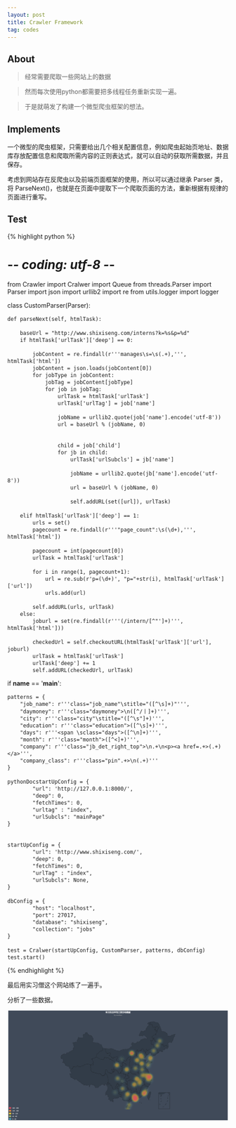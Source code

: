 ```yaml
---
layout: post
title: Crawler Framework
tag: codes
---
```


## About

> 经常需要爬取一些网站上的数据

> 然而每次使用python都需要把多线程任务重新实现一遍。

> 于是就萌发了构建一个微型爬虫框架的想法。


## Implements

一个微型的爬虫框架，只需要给出几个相关配置信息，例如爬虫起始页地址、数据库存放配置信息和爬取所需内容的正则表达式，就可以自动的获取所需数据，并且保存。

考虑到网站存在反爬虫以及前端页面框架的使用，所以可以通过继承 Parser 类，将 ParseNext()，也就是在页面中提取下一个爬取页面的方法，重新根据有规律的页面进行重写。

## Test

{% highlight python %}

# -*- coding: utf-8 -*-

from Crawler import Cralwer
import Queue
from threads.Parser import Parser
import json
import urllib2
import re
from utils.logger import logger


class CustomParser(Parser):

    def parseNext(self, htmlTask):

        baseUrl = "http://www.shixiseng.com/interns?k=%s&p=%d"
        if htmlTask['urlTask']['deep'] == 0:

            jobContent = re.findall(r'''manages\s=\s(.+),''', htmlTask['html'])
            jobContent = json.loads(jobContent[0])
            for jobType in jobContent:
                jobTag = jobContent[jobType]
                for job in jobTag:
                    urlTask = htmlTask['urlTask']
                    urlTask['urlTag'] = job['name']

                    jobName = urllib2.quote(job['name'].encode('utf-8'))
                    url = baseUrl % (jobName, 0)
                   
                
                    child = job['child']
                    for jb in child:
                        urlTask['urlSubcls'] = jb['name']

                        jobName = urllib2.quote(jb['name'].encode('utf-8'))
                        url = baseUrl % (jobName, 0)
                        
                        self.addURL(set([url]), urlTask)

        elif htmlTask['urlTask']['deep'] == 1:
            urls = set()
            pagecount = re.findall(r'''"page_count":\s(\d+),''', htmlTask['html'])

            pagecount = int(pagecount[0])
            urlTask = htmlTask['urlTask']

            for i in range(1, pagecount+1):
                url = re.sub(r'p=(\d+)', "p="+str(i), htmlTask['urlTask']['url'])
                urls.add(url)

            self.addURL(urls, urlTask)
        else:
            joburl = set(re.findall(r'''(/intern/[^"']+)''', htmlTask['html']))

            checkedUrl = self.checkoutURL(htmlTask['urlTask']['url'], joburl)
            urlTask = htmlTask['urlTask']
            urlTask['deep'] += 1
            self.addURL(checkedUrl, urlTask)



if __name__ == '__main__':

    patterns = {
        "job_name": r'''class="job_name"\stitle="([^\s]+)"''',
        "daymoney": r'''class="daymoney">\n([^/丨]+)''',
        "city": r'''class="city"\stitle="([^\s"]+)''',
        "education": r'''class="education">([^\s]+)''',
        "days": r'''<span \sclass="days">([^\n]+)''',
        "month": r'''class="month">([^<]+)''',
        "company": r'''class="jb_det_right_top">\n.+\n<p><a href=.+>(.+)</a>''',
        "company_class": r'''class="pin".+>\n(.+)'''
    }

    pythonDocstartUpConfig = {
            "url": 'http://127.0.0.1:8000/',
            "deep": 0,
            "fetchTimes": 0,
            "urltag" : "index",
            "urlSubcls": "mainPage"
    }


    startUpConfig = {
            "url": 'http://www.shixiseng.com/',
            "deep": 0,
            "fetchTimes": 0,
            "urlTag" : "index",
            "urlSubcls": None,
    }

    dbConfig = {
            "host": "localhost",
            "port": 27017,
            "database": "shixiseng",
            "collection": "jobs"
    }

    test = Cralwer(startUpConfig, CustomParser, patterns, dbConfig)
    test.start()

{% endhighlight %}

最后用实习僧这个网站练了一遍手。

分析了一些数据。

<img src="/images/shixiseng.png" alt="">
